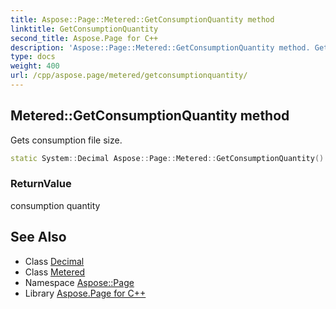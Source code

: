 ```yaml
---
title: Aspose::Page::Metered::GetConsumptionQuantity method
linktitle: GetConsumptionQuantity
second_title: Aspose.Page for C++
description: 'Aspose::Page::Metered::GetConsumptionQuantity method. Gets consumption file size in C++.'
type: docs
weight: 400
url: /cpp/aspose.page/metered/getconsumptionquantity/
---
```

## Metered::GetConsumptionQuantity method


Gets consumption file size.

```cpp
static System::Decimal Aspose::Page::Metered::GetConsumptionQuantity()
```


### ReturnValue

consumption quantity

## See Also

* Class [Decimal](../../../system/decimal/)
* Class [Metered](../)
* Namespace [Aspose::Page](../../)
* Library [Aspose.Page for C++](../../../)
